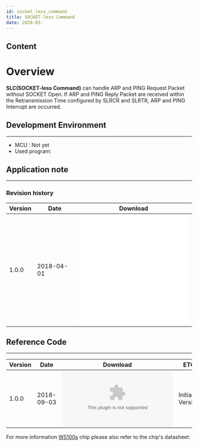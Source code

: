 ```yaml
---
id: socket_less_command
title: SOCKET-less Command
date: 2020-03-
---
```



## Content

# Overview

**SLC(SOCKET-less Command)** can handle ARP and PING Request Packet without SOCKET Open.
If ARP and PING Reply Packet are received within the Retransmission Time configured by SLRCR and SLRTR, ARP and PING Interrupt are occurred. 

## Development Environment
--------
- MCU : Not yet
- Used program: 

## Application note

-----

### Revision history

<table>
<thead>
<tr class="header">
<th>Version</th>
<th>Date</th>
<th>Download</th>
</tr>
</thead>
<tbody>
<tr class="odd">
<td>1.0.0</td>
<td>2018-04-01</td>
<td><embed src="/products/w5100s/application/w5100s_an_slc_v100k.pdf" /><br />
<embed src="/products/w5100s/application/w5100s_an_slc_v100e.pdf" class="align-center" /></td>
</tr>
</tbody>
</table>

## Reference Code

-----

| Version | Date       | Download                                                                                                | ETC             |
| ------- | ---------- | ------------------------------------------------------------------------------------------------------- | --------------- |
| 1.0.0   | 2018-09-03 | ![W5100S\_EVB\_AN\_CoIDE\_SLC\_V100.zip](/products/w5100s/application/w5100s_evb_an_coide_slc_v100.zip) | Initial Version |

For more information [W5100s](/products/w5100s/datasheet) chip please
also refer to the chip's datasheet:
